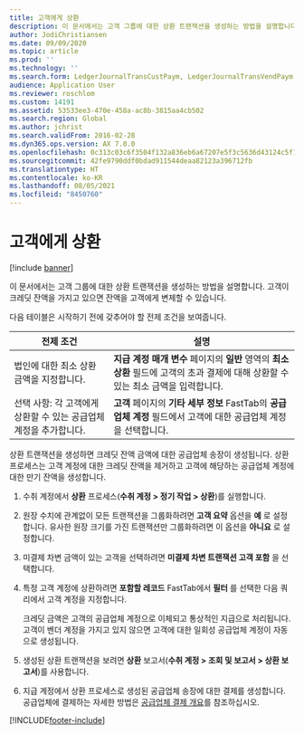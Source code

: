 ```yaml
---
title: 고객에게 상환
description: 이 문서에서는 고객 그룹에 대한 상환 트랜잭션을 생성하는 방법을 설명합니다. 고객이 크레딧 잔액을 가지고 있으면 잔액을 고객에게 변제할 수 있습니다.
author: JodiChristiansen
ms.date: 09/09/2020
ms.topic: article
ms.prod: ''
ms.technology: ''
ms.search.form: LedgerJournalTransCustPaym, LedgerJournalTransVendPaym
audience: Application User
ms.reviewer: roschlom
ms.custom: 14191
ms.assetid: 53533ee3-470e-458a-ac8b-3815aa4cb502
ms.search.region: Global
ms.author: jchrist
ms.search.validFrom: 2016-02-28
ms.dyn365.ops.version: AX 7.0.0
ms.openlocfilehash: 0c313c03c6f3504f132a836eb6a67207e5f3c5636d43124c5f16d13992b9b604
ms.sourcegitcommit: 42fe9790ddf0bdad911544deaa82123a396712fb
ms.translationtype: HT
ms.contentlocale: ko-KR
ms.lasthandoff: 08/05/2021
ms.locfileid: "8450760"
---
```

# <a name="reimburse-customers"></a>고객에게 상환

[!include [banner](../includes/banner.md)]

이 문서에서는 고객 그룹에 대한 상환 트랜잭션을 생성하는 방법을 설명합니다. 고객이 크레딧 잔액을 가지고 있으면 잔액을 고객에게 변제할 수 있습니다. 

다음 테이블은 시작하기 전에 갖추어야 할 전제 조건을 보여줍니다.

| 전제 조건                                                            | 설명 |
|-------------------------------------------------------------------------|-------------|
| 법인에 대한 최소 상환 금액을 지정합니다.          | **지급 계정 매개 변수** 페이지의 **일반** 영역의 **최소 상환** 필드에 고객의 초과 결제에 대해 상환할 수 있는 최소 금액을 입력합니다. |
| 선택 사항: 각 고객에게 상환할 수 있는 공급업체 계정을 추가합니다. | **고객** 페이지의 **기타 세부 정보** FastTab의 **공급업체 계정** 필드에서 고객에 대한 공급업체 계정을 선택합니다. |

상환 트랜잭션을 생성하면 크레딧 잔액 금액에 대한 공급업체 송장이 생성됩니다. 상환 프로세스는 고객 계정에 대한 크레딧 잔액을 제거하고 고객에 해당하는 공급업체 계정에 대한 만기 잔액을 생성합니다.

1. 수취 계정에서 **상환** 프로세스(**수취 계정 \> 정기 작업 \> 상환**)를 실행합니다.
2. 원장 수치에 관계없이 모든 트랜잭션을 그룹화하려면 **고객 요약** 옵션을 **예** 로 설정합니다. 유사한 원장 크기를 가진 트랜잭션만 그룹화하려면 이 옵션을 **아니요** 로 설정합니다.
3. 미결제 차변 금액이 있는 고객을 선택하려면 **미결제 차변 트랜잭션 고객 포함** 을 선택합니다.
4. 특정 고객 계정에 상환하려면 **포함할 레코드** FastTab에서 **필터** 를 선택한 다음 쿼리에서 고객 계정을 지정합니다.

    크레딧 금액은 고객의 공급업체 계정으로 이체되고 통상적인 지급으로 처리됩니다. 고객이 벤더 계정을 가지고 있지 않으면 고객에 대한 일회성 공급업체 계정이 자동으로 생성됩니다.

5. 생성된 상환 트랜잭션을 보려면 **상환** 보고서(**수취 계정 \> 조회 및 보고서 \> 상환 보고서**)를 사용합니다.
6. 지급 계정에서 상환 프로세스로 생성된 공급업체 송장에 대한 결제를 생성합니다. 공급업체에 결제하는 자세한 방법은 [공급업체 결제 개요](../accounts-payable/Vendor-payments-workspace.md)를 참조하십시오.


[!INCLUDE[footer-include](../../includes/footer-banner.md)]
